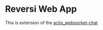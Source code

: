 #  Reversi Web App

This is extension of the
[actix_websocket-chat](https://github.com/actix/examples/tree/master/websocket-chat)
